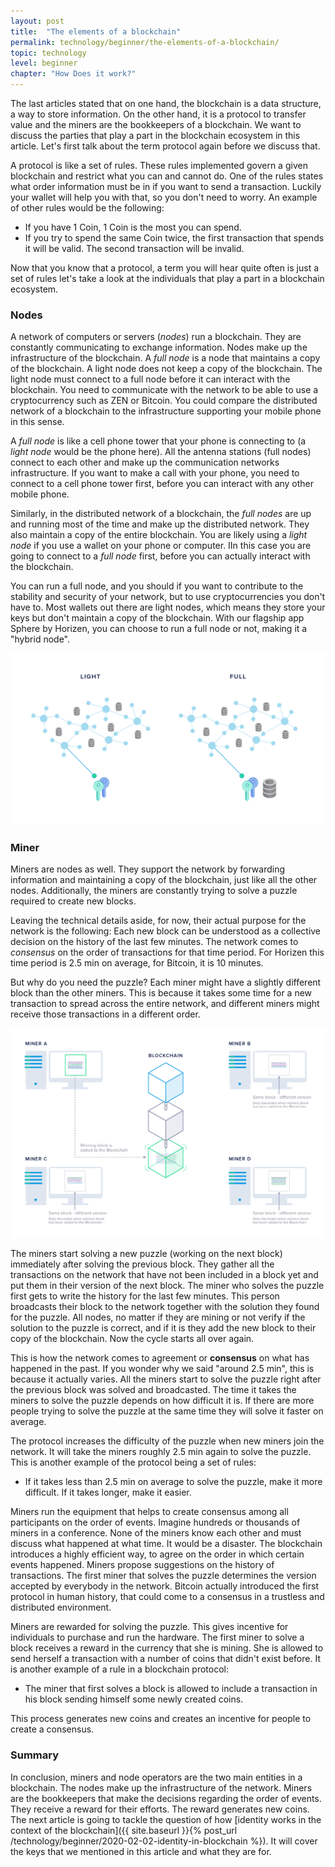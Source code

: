 ```yaml
---
layout: post
title:  "The elements of a blockchain"
permalink: technology/beginner/the-elements-of-a-blockchain/
topic: technology
level: beginner
chapter: "How Does it work?"
---
```


The last articles stated that on one hand, the blockchain is a data structure, a way to store information. On the other hand, it is a protocol to transfer value and the miners are the bookkeepers of a blockchain. We want to discuss the parties that play a part in the blockchain ecosystem in this article. Let's first talk about the term protocol again before we discuss that.

A protocol is like a set of rules. These rules implemented govern a given blockchain and restrict what you can and cannot do. One of the rules states what order information must be in if you want to send a transaction. Luckily your wallet will help you with that, so you don't need to worry. An example of other rules would be the following:

 - If you have 1 Coin, 1 Coin is the most you can spend.
 - If you try to spend the same Coin twice, the first transaction that spends it will be valid. The second transaction will be invalid.

Now that you know that a protocol, a term you will hear quite often is just a set of rules let's take a look at the individuals that play a part in a blockchain ecosystem.

### Nodes
A network of computers or servers (_nodes_) run a blockchain. They are constantly communicating to exchange information. Nodes make up the infrastructure of the blockchain. A _full node_ is a node that maintains a copy of the blockchain. A light node does not keep a copy of the blockchain. The light node must connect to a full node before it can interact with the blockchain. You need to communicate with the network to be able to use a cryptocurrency such as ZEN or Bitcoin. You could compare the distributed network of a blockchain to the infrastructure supporting your mobile phone in this sense.

A _full node_ is like a cell phone tower that your phone is connecting to (a _light node_ would be the phone here). All the antenna stations (full nodes) connect to each other and make up the communication networks infrastructure. If you want to make a call with your phone, you need to connect to a cell phone tower first, before you can interact with any other mobile phone.

Similarly, in the distributed network of a blockchain, the _full nodes_ are up and running most of the time and make up the distributed network. They also maintain a copy of the entire blockchain. You are likely using a _light node_ if you use a wallet on your phone or computer. IIn this case you are going to connect to a _full node_ first, before you can actually interact with the blockchain. 

You can run a full node, and you should if you want to contribute to the stability and security of your network, but to use cryptocurrencies you don't have to. Most wallets out there are light nodes, which means they store your keys but don't maintain a copy of the blockchain. With our flagship app Sphere by Horizen, you can choose to run a full node or not, making it a "hybrid node".

![Nodes](/assets/post_files/technology/beginner/the-elements-of-a-blockchain/nodes.png)

### Miner
Miners are nodes as well. They support the network by forwarding information and maintaining a copy of the blockchain, just like all the other nodes. Additionally, the miners are constantly trying to solve a puzzle required to create new blocks.

Leaving the technical details aside, for now, their actual purpose for the network is the following: Each new block can be understood as a collective decision on the history of the last few minutes. The network comes to _consensus_ on the order of transactions for that time period. For Horizen this time period is 2.5 min on average, for Bitcoin, it is 10 minutes.

But why do you need the puzzle? Each miner might have a slightly different block than the other miners. This is because it takes some time for a new transaction to spread across the entire network, and different miners might receive those transactions in a different order.

![Miner](/assets/post_files/technology/beginner/the-elements-of-a-blockchain/miner.jpg)

The miners start solving a new puzzle (working on the next block) immediately after solving the previous block. They gather all the transactions on the network that have not been included in a block yet and put them in their version of the next block. The miner who solves the puzzle first gets to write the history for the last few minutes. This person broadcasts their block to the network together with the solution they found for the puzzle. All nodes, no matter if they are mining or not verify if the solution to the puzzle is correct, and if it is they add the new block to their copy of the blockchain. Now the cycle starts all over again. 

This is how the network comes to agreement or **consensus** on what has happened in the past. If you wonder why we said "around 2.5 min", this is because it actually varies. All the miners start to solve the puzzle right after the previous block was solved and broadcasted. The time it takes the miners to solve the puzzle depends on how difficult it is. If there are more people trying to solve the puzzle at the same time they will solve it faster on average.

The protocol increases the difficulty of the puzzle when new miners join the network. It will take the miners roughly 2.5 min again to solve the puzzle. This is another example of the protocol being a set of rules:

 - If it takes less than 2.5 min on average to solve the puzzle, make it more difficult. If it takes longer, make it easier.

Miners run the equipment that helps to create consensus among all participants on the order of events. Imagine hundreds or thousands of miners in a conference. None of the miners know each other and must discuss what happened at what time. It would be a disaster. The blockchain introduces a highly efficient way, to agree on the order in which certain events happened. Miners propose suggestions on the history of transactions. The first miner that solves the puzzle determines the version accepted by everybody in the network. Bitcoin actually introduced the first protocol in human history, that could come to a consensus in a trustless and distributed environment.

Miners are rewarded for solving the puzzle. This gives incentive for individuals to purchase and run the hardware. The first miner to solve a block receives a reward in the currency that she is mining. She is allowed to send herself a transaction with a number of coins that didn't exist before. It is another example of a rule in a blockchain protocol:

 - The miner that first solves a block is allowed to include a transaction in his block sending himself some newly created coins.

This process generates new coins and creates an incentive for people to create a consensus.

### Summary
In conclusion, miners and node operators are the two main entities in a blockchain. The nodes make up the infrastructure of the network. Miners are the bookkeepers that make the decisions regarding the order of events. They receive a reward for their efforts. The reward generates new coins. The next article is going to tackle the question of how [identity works in the context of the blockchain]({{ site.baseurl }}{% post_url /technology/beginner/2020-02-02-identity-in-blockchain %}). It will cover the keys that we mentioned in this article and what they are for.
